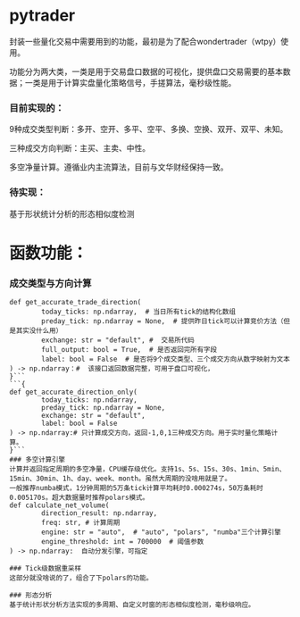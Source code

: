 # pytrader
封装一些量化交易中需要用到的功能，最初是为了配合wondertrader（wtpy）使用。

功能分为两大类，一类是用于交易盘口数据的可视化，提供盘口交易需要的基本数据；一类是用于计算实盘量化策略信号，手搓算法，毫秒级性能。

### 目前实现的：
9种成交类型判断：多开、空开、多平、空平、多换、空换、双开、双平、未知。

三种成交方向判断：主买、主卖、中性。

多空净量计算。遵循业内主流算法，目前与文华财经保持一致。

### 待实现：
基于形状统计分析的形态相似度检测

# 函数功能：
### 成交类型与方向计算
```{
def get_accurate_trade_direction(
        today_ticks: np.ndarray,  # 当日所有tick的结构化数组
        preday_tick: np.ndarray = None,  # 提供昨日tick可以计算竞价方法（但是其实没什么用）
        exchange: str = "default", #  交易所代码
        full_output: bool = True,  # 是否返回完所有字段
        label: bool = False  # 是否将9个成交类型、三个成交方向从数字映射为文本
) -> np.ndarray：#  该接口返回数据完整，可用于盘口可视化，
}```
```{
def get_accurate_direction_only(
        today_ticks: np.ndarray,
        preday_tick: np.ndarray = None,
        exchange: str = "default",
        label: bool = False  
) -> np.ndarray:# 只计算成交方向，返回-1,0,1三种成交方向。用于实时量化策略计算。
}```
### 多空计算引擎
计算并返回指定周期的多空净量，CPU缓存级优化。支持1s、5s、15s、30s、1min、5min、15min、30min、1h、day、week、month。虽然大周期的没啥用就是了。
一般推荐numba模式，1分钟周期的5万条tick计算平均耗时0.000274s，50万条耗时0.005170s。超大数据量时推荐polars模式。
def calculate_net_volume(
        direction_result: np.ndarray,
        freq: str, # 计算周期
        engine: str = "auto",  # "auto", "polars", "numba"三个计算引擎
        engine_threshold: int = 700000  # 阈值参数
) -> np.ndarray:  自动分发引擎，可指定

### Tick级数据重采样
这部分就没啥说的了，组合了下polars的功能。

### 形态分析
基于统计形状分析方法实现的多周期、自定义时窗的形态相似度检测，毫秒级响应。


